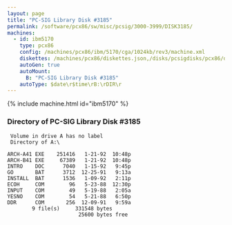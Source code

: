 ```yaml
---
layout: page
title: "PC-SIG Library Disk #3185"
permalink: /software/pcx86/sw/misc/pcsig/3000-3999/DISK3185/
machines:
  - id: ibm5170
    type: pcx86
    config: /machines/pcx86/ibm/5170/cga/1024kb/rev3/machine.xml
    diskettes: /machines/pcx86/diskettes.json,/disks/pcsigdisks/pcx86/diskettes.json
    autoGen: true
    autoMount:
      B: "PC-SIG Library Disk #3185"
    autoType: $date\r$time\rB:\rDIR\r
---
```


{% include machine.html id="ibm5170" %}

### Directory of PC-SIG Library Disk #3185

     Volume in drive A has no label
     Directory of A:\

    ARCH-A41 EXE    251416   1-21-92  10:48p
    ARCH-B41 EXE     67389   1-21-92  10:48p
    INTRO    DOC      7040   1-15-92   9:45p
    GO       BAT      3712  12-25-91   9:13a
    INSTALL  BAT      1536   1-09-92   2:11p
    ECOH     COM        96   5-23-88  12:30p
    INPUT    COM        49   5-19-88   2:05a
    YESNO    COM        54   5-21-88   6:50p
    DDR      COM       256  12-09-91   9:59a
            9 file(s)     331548 bytes
                           25600 bytes free
